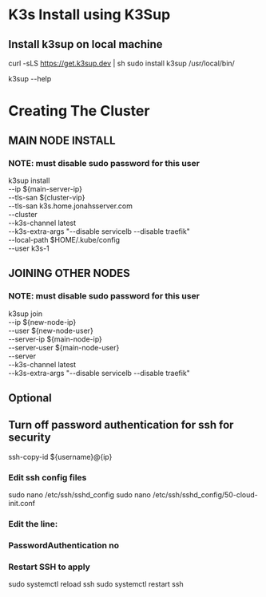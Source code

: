 # K3s Install using K3Sup

## Install k3sup on local machine

curl -sLS https://get.k3sup.dev | sh
sudo install k3sup /usr/local/bin/

k3sup --help

# Creating The Cluster

## MAIN NODE INSTALL

### NOTE: must disable sudo password for this user

k3sup install \
--ip ${main-server-ip} \
--tls-san ${cluster-vip} \
--tls-san k3s.home.jonahsserver.com \
--cluster \
--k3s-channel latest \
--k3s-extra-args "--disable servicelb --disable traefik" \
--local-path $HOME/.kube/config \
--user k3s-1

## JOINING OTHER NODES

### NOTE: must disable sudo password for this user

k3sup join \
--ip ${new-node-ip} \
--user ${new-node-user} \
--server-ip ${main-node-ip} \
--server-user ${main-node-user} \
--server \
--k3s-channel latest \
--k3s-extra-args "--disable servicelb --disable traefik"

## Optional

## Turn off password authentication for ssh for security

ssh-copy-id ${username}@{ip}

### Edit ssh config files

sudo nano /etc/ssh/sshd_config
sudo nano /etc/ssh/sshd_config/50-cloud-init.conf

### Edit the line:

### PasswordAuthentication no

### Restart SSH to apply

sudo systemctl reload ssh
sudo systemctl restart ssh
